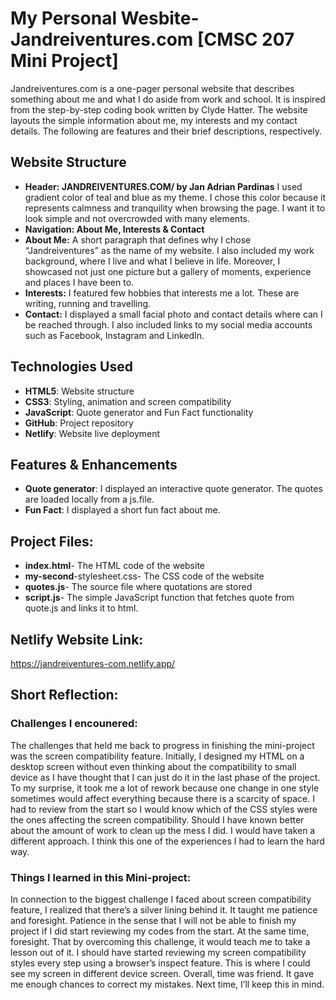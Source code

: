 # My Personal Wesbite- Jandreiventures.com [CMSC 207 Mini Project]
Jandreiventures.com is a one-pager personal website that describes something about me and what I do aside from work and school. It is inspired from the step-by-step coding book written by Clyde Hatter. The website layouts the simple information about me, my interests and my contact details. The following are features and their brief descriptions, respectively. 

## Website Structure
- **Header: JANDREIVENTURES.COM/ by Jan Adrian Pardinas**
I used gradient color of teal and blue as my theme. I chose this color because it represents calmness and tranquility when browsing the page. I want it to look simple and not overcrowded with many elements. 
- **Navigation: About Me, Interests & Contact**
- **About Me:** A short paragraph that defines why I chose “Jandreiventures” as the name of my website. I also included my work background, where I live and what I believe in life. Moreover, I showcased not just one picture but a gallery of moments, experience and places I have been to. 
- **Interests:** I featured few hobbies that interests me a lot. These are writing, running and travelling. 
- **Contact:** I displayed a small facial photo and contact details where can I be reached through. I also included links to my social media accounts such as Facebook, Instagram and LinkedIn. 

## Technologies Used
- **HTML5**: Website structure
- **CSS3**: Styling, animation and screen compatibility
- **JavaScript**: Quote generator and Fun Fact functionality
- **GitHub**: Project repository
- **Netlify**: Website live deployment

## Features & Enhancements
- **Quote generator**: I displayed an interactive quote generator. The quotes are loaded locally from a js.file.
- **Fun Fact**: I displayed a short fun fact about me.

## Project Files:
- **index.html**- The HTML code of the website
- **my-second**-stylesheet.css- The CSS code of the website
- **quotes.js**- The source file where quotations are stored
- **script.js**- The simple JavaScript function that fetches quote from quote.js and links it to html.

## Netlify Website Link:
https://jandreiventures-com.netlify.app/

## Short Reflection:

### Challenges I encounered:

The challenges that held me back to progress in finishing the mini-project was the screen compatibility feature. Initially, I designed my HTML on a desktop screen without even thinking about the compatibility to small device as I have thought that I can just do it in the last phase of the project. To my surprise, it took me a lot of rework because one change in one style sometimes would affect everything because there is a scarcity of space. I had to review from the start so I would know which of the CSS styles were the ones affecting the screen compatibility. Should I have known better about the amount of work to clean up the mess I did. I would have taken a different approach. I think this one of the experiences I had to learn the hard way.  

### Things I learned in this Mini-project:
In connection to the biggest challenge I faced about screen compatibility feature, I realized that there’s a silver lining behind it. It taught me patience and foresight. Patience in the sense that I will not be able to finish my project if I did start reviewing my codes from the start. At the same time, foresight. That by overcoming this challenge, it would teach me to take a lesson out of it. I should have started reviewing my screen compatibility styles every step using a browser’s inspect feature. This is where I could see my screen in different device screen. Overall, time was friend. It gave me enough chances to correct my mistakes. Next time, I’ll keep this in mind.

